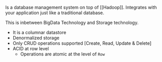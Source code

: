 Is a database management system on top of [[Hadoop]]. 
Integrates with your application just like a traditional database.

This is inbetween BigData Technology and Storage technology.

- It is a columnar datastore
- Denormalized storage
- Only CRUD operations supported [Create, Read, Update & Delete]
- ACID at row level
	- Operations are atomic at the level of `Row`
